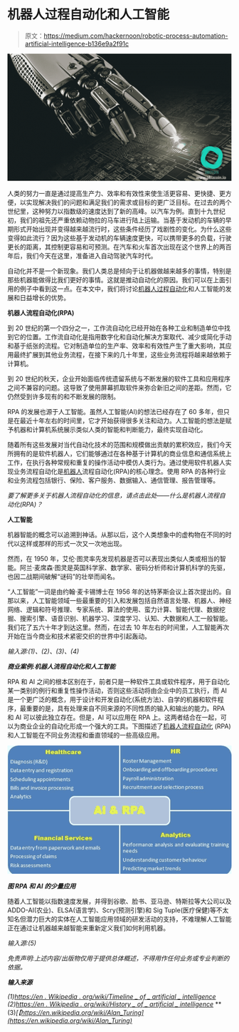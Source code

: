 # 机器人过程自动化和人工智能

> 原文：<https://medium.com/hackernoon/robotic-process-automation-artificial-intelligence-b136e9a2f91c>

![](img/4e293563aae6f8cc13fd999a07e5549f.png)

人类的努力一直是通过提高生产力、效率和有效性来使生活更容易、更快捷、更方便，以实现解决我们的问题和满足我们的需求或目标的更广泛目标。在过去的两个世纪里，这种努力以指数级的速度达到了新的高峰。以汽车为例。直到十九世纪初，我们的祖先还严重依赖动物拉的马车进行陆上运输。当基于发动机的车辆的早期形式开始出现并变得越来越流行时，这些条件经历了戏剧性的变化。为什么这些变得如此流行？因为这些基于发动机的车辆速度更快，可以携带更多的负载，行驶更长的距离，其控制更容易和可预测。在汽车和火车首次出现在这个世界上的两百年后，我们今天在这里，准备进入自动驾驶汽车时代。

自动化并不是一个新现象。我们人类总是倾向于让机器做越来越多的事情，特别是那些机器能做得比我们更好的事情。这就是推动自动化的原因。我们可以在上面引用的例子中看到这一点。在本文中，我们将讨论[机器人过程自动化](https://www.obizcoin.io/)和人工智能的发展和日益增长的优势。

**机器人流程自动化(RPA)**

到 20 世纪的第一个四分之一，工作流自动化已经开始在各种工业和制造单位中找到它的位置。工作流自动化是指用数字化和自动化解决方案取代、减少或简化手动和基于纸张的流程。它对制造单位的生产率、效率和有效性产生了重大影响，其应用最终扩展到其他业务流程，在接下来的几十年里，这些业务流程将越来越依赖于计算机。

到 20 世纪的秋天，企业开始面临传统遗留系统与不断发展的软件工具和应用程序之间不兼容的问题。这导致了使用屏幕抓取软件来弥合新旧之间的差距。然而，它仍然受到许多现有的和不断发展的限制。

RPA 的发展也源于人工智能。虽然人工智能(AI)的想法已经存在了 60 多年，但只是在最近十年左右的时间里，它才开始获得很多关注和动力。人工智能的想法是赋予机器和计算机系统展示类似人类的智能和判断能力，最终实现自动化。

随着所有这些发展对当代自动化技术的范围和规模做出贡献的累积效应，我们今天所拥有的是软件机器人，它们能够通过在各种基于计算机的商业信息和通信系统上工作，在执行各种常规和重复的操作活动中模仿人类行为。通过使用软件机器人实现业务流程自动化是[机器人](https://hackernoon.com/tagged/robotics)流程自动化(RPA)的核心理念。使用 RPA 的各种行业和业务流程包括银行、保险、客户服务、数据输入、通信管理、报告管理等。

*要了解更多关于机器人流程自动化的信息，请点击此处——什么是机器人流程自动化(RPA)？*

**人工智能**

机器智能的概念可以追溯到神话。从那以后，这个人类想象中的虚构物在不同的时代以这样或那样的形式一次又一次地出现。

然而，在 1950 年，艾伦·图灵率先发现机器是否可以表现出类似人类或相当的智能。阿兰·麦席森·图灵是英国科学家、数学家、密码分析师和计算机科学的先驱，也因二战期间破解“谜码”的壮举而闻名。

“人工智能”一词是由约翰·麦卡锡博士在 1956 年的达特茅斯会议上首次提出的。自那以来，人工智能领域一些最重要的引入和发展包括自然语言处理、机器人、神经网络、逻辑和符号推理、专家系统、算法的使用、蛮力计算、智能代理、数据挖掘、搜索引擎、语音识别、机器学习、深度学习、认知、大数据和人工一般智能。我们花了五六十年才到达这里。然而，在过去 10 年左右的时间里，人工智能再次开始在当今商业和技术紧密交织的世界中引起轰动。

*输入源:(1)、(2)、(3)、(4)*

***商业案例:机器人流程自动化和人工智能***

RPA 和 AI 之间的根本区别在于，前者只是一种软件工具或软件程序，用于自动化某一类别的例行和重复性操作活动，否则这些活动将由企业中的员工执行，而 AI 是一个更广泛的概念，用于设计和开发自动化(系统方法)、自学的机器和软件程序，最重要的是，具有处理来自不同来源的不同性质的输入和输出的能力。RPA 和 AI 可以彼此独立存在。但是，AI 可以应用在 RPA 上。这两者结合在一起，可以为商业企业的自动化形成一个强大的工具。下图描述了[机器人流程自动化](https://www.obizcoin.io/) (RPA)和人工智能在不同业务流程和垂直领域的一些高级应用。

![](img/1cebb361840165dfb4ea4e1707252607.png)

***图 RPA 和 AI 的少量应用***

随着人工智能以指数速度发展，并得到谷歌、脸书、亚马逊、特斯拉等大公司以及 ADDO-AI(农业)、ELSA(语言学)、Scry(预测引擎)和 Sig Tuple(医疗保健)等不太知名但潜力巨大的实体在人工智能应用领域的研发活动的支持，不难理解人工智能正在通过让机器越来越智能来重新定义我们如何利用机器。

*输入源:(5)*

*免责声明:上述内容/出版物仅用于提供总体概述，不得用作任何业务或专业判断的依据。*

***输入来源***

*(1)*[*https://en . Wikipedia . org/wiki/Timeline _ of _ artificial _ intelligence*](https://en.wikipedia.org/wiki/Timeline_of_artificial_intelligence)
*(2)*[*https://en . Wikipedia . org/wiki/History _ of _ artificial _ intelligence*](https://en.wikipedia.org/wiki/History_of_artificial_intelligence) **(3)*[【https://en.wikipedia.org/wiki/Alan_Turing](https://en.wikipedia.org/wiki/Alan_Turing)*